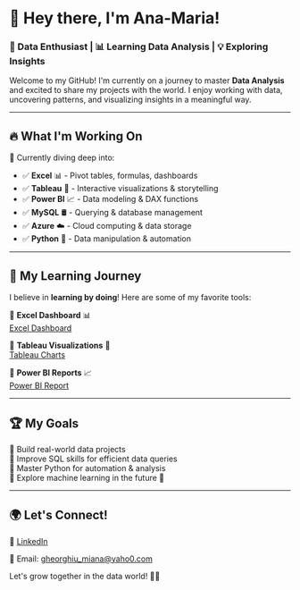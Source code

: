 # 👋 Hey there, I'm Ana-Maria! 

### 🚀 Data Enthusiast | 📊 Learning Data Analysis | 💡 Exploring Insights

Welcome to my GitHub! I'm currently on a journey to master **Data Analysis** and excited to share my projects with the world. I enjoy working with data, uncovering patterns, and visualizing insights in a meaningful way.  

---

## 🔥 What I'm Working On  
📌 Currently diving deep into:  
- ✅ **Excel** 📊 - Pivot tables, formulas, dashboards  
- ✅ **Tableau** 🎨 - Interactive visualizations & storytelling  
- ✅ **Power BI** 📈 - Data modeling & DAX functions  
- ✅ **MySQL** 🛢️ - Querying & database management  
- ✅ **Azure** ☁️ - Cloud computing & data storage  
- ✅ **Python** 🐍 - Data manipulation & automation  

---

## 🎯 My Learning Journey  
I believe in **learning by doing**! Here are some of my favorite tools:  

🌟 **Excel Dashboard** 📊  
[Excel Dashboard](https://github.com/Ana-Maria09/Retail-Sale-Analysis-Using-Excel-) 


🌟 **Tableau Visualizations** 🎨  
[Tableau Charts](https://github.com/Ana-Maria09/-Tableau-UK-Employment-data-)  


🌟 **Power BI Reports** 📈  
[Power BI Report](https://github.com/Ana-Maria09/Sales-Dataset-Power-BI)  

---

## 🏆 My Goals  
🔹 Build real-world data projects  
🔹 Improve SQL skills for efficient data queries  
🔹 Master Python for automation & analysis  
🔹 Explore machine learning in the future 🤖  

---

## 🌍 Let's Connect!  
💼 [LinkedIn](https://www.linkedin.com/in/ana-maria-gheorghiu-03940983/)  

📧 Email: gheorghiu_miana@yaho0.com

Let's grow together in the data world! 🚀✨  
